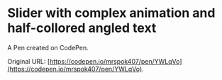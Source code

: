 # Slider with complex animation and half-collored angled text

A Pen created on CodePen.

Original URL: [https://codepen.io/mrspok407/pen/YWLqVo](https://codepen.io/mrspok407/pen/YWLqVo).

